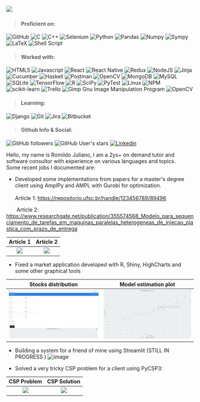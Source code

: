 ![](https://komarev.com/ghpvc/?username=romildojuliano&color=blue)

> #### Proficient on:

![GitHub](https://img.shields.io/badge/-GitHub-181717?logo=github&style=flat)
![C](https://img.shields.io/badge/-C-black?logo=C&style=flat)
![C++](https://img.shields.io/badge/C++-blue.svg?style=flat&logo=c%2B%2B)
![Selenium](https://img.shields.io/badge/Selenium-white?style=flat&logo=selenium)
![Python](https://img.shields.io/badge/-Python-yellow?logo=python&style=flat)
![Pandas](https://img.shields.io/badge/-Pandas-150458?logo=pandas&style=flat)
![Numpy](https://img.shields.io/badge/-Numpy-013243?logo=numpy&style=flat)
![Sympy](https://img.shields.io/badge/-Sympy-3B5526?logo=sympy&style=flat)
![LaTeX](https://img.shields.io/badge/LaTeX-008080?logo=latex&style=flat)
![Shell Script](https://img.shields.io/badge/Shell_script-%23121011.svg?logo=gnu-bash&logoColor=white)
<!--![Java](https://img.shields.io/badge/Java-F7DF1E?logo=java&style=flat)-->


> #### Worked with:
![HTML5](https://img.shields.io/badge/-HTML5-E34F26?logo=html5&logoColor=white&style=flat)
![Javascript](https://img.shields.io/badge/-Javascript-061a06?logo=javascript&style=flat)
![React](https://img.shields.io/badge/-React-61DAFB?logo=react&logoColor=white&style=flat)
![React Native](https://img.shields.io/badge/React_Native-%2320232a.svg?logo=react)
![Redux](https://img.shields.io/badge/-Redux-61DAFB?logo=redux&logoColor=764ABC&style=flat)
![NodeJS](https://img.shields.io/badge/-NodeJS-339933?logo=node.js&logoColor=white&style=flat)
![Jinja](https://img.shields.io/badge/Jinja-B41717?style=flat&logo=jinja)
![Cucumber](https://img.shields.io/badge/Cucumber-white?style=flat&logo=cucumber)
![Haskell](https://img.shields.io/badge/-Haskell-5D4F85?logo=haskell&style=flat)
![Postman](https://img.shields.io/badge/-Postman-FF8c57?logo=postman&style=flat)
![OpenCV](https://img.shields.io/badge/-OpenCV-61DAFB?logo=opencv&logoColor=white&style=flat)
![MongoDB](https://img.shields.io/badge/-MongoDB-061a06?logo=mongodb&style=flat)
![MySQL](https://img.shields.io/badge/MySQL-%2300f.svg?logo=mysql&logoColor=white)
![SQLite](https://img.shields.io/badge/SQLite-%2307405e.svg?logo=sqlite&logoColor=white)
![TensorFlow](https://img.shields.io/badge/-TensorFlow-FF600F?logo=tensorflow&style=flat)
![R](https://img.shields.io/badge/-R-276DC3?logo=R&style=flat)
![SciPy](https://img.shields.io/badge/-SciPy-8AFAFF?logo=scipy&style=flat)
![PyTest](https://img.shields.io/badge/-Pytest-40bef7?logo=pytest&style=flat)
![Linux](https://img.shields.io/badge/-Linux-black?logo=linux&style=flat)
![NPM](https://img.shields.io/badge/-NPM-CB3837?logo=npm&style=flat)
![scikit-learn](https://img.shields.io/badge/scikit--learn-%23F7931E.svg?logo=scikit-learn&logoColor=white)
![Trello](https://img.shields.io/badge/Trello-%23026AA7.svg?logo=Trello&logoColor=white)
![Gimp Gnu Image Manipulation Program](https://img.shields.io/badge/Gimp-657D8B?logo=gimp&logoColor=FFFFFF)
![OpenCV](https://img.shields.io/badge/OpenCV-%23white.svg?logo=opencv&logoColor=white)

> #### Learning:
![Django](https://img.shields.io/badge/Django-092E20?style=flat&logo=django)
![Git](https://img.shields.io/badge/-Git-181717?logo=git&style=flat)
![Jira](https://img.shields.io/badge/-Jira-0052CC?logo=jira&style=flat)
![Bitbucket](https://img.shields.io/badge/-Bitbucket-0052CC?logo=bitbucket&style=flat)

> #### Github Info & Social:

![GitHub followers](https://img.shields.io/github/followers/romildojuliano?style=social)    ![GitHub User's stars](https://img.shields.io/github/stars/romildojuliano?style=social)   [![Linkedin](https://img.shields.io/badge/LinkedIn-0077B5?logo=linkedin&logoColor=white)](https://www.linkedin.com/in/romildojuliano/)


Hello, my name is Romildo Juliano, I am a 2ys+ on demand tutor and software consultor with experience on various languages and topics.  
Some recent jobs I documented are: 

- Developed some implementations from papers for a master's degree client using AmplPy and AMPL with Gurobi for optimization.  
<br>Article 1: https://repositorio.ufsc.br/handle/123456789/89496

<!--
<div class="row">
  <div class="column">
    <img src="https://user-images.githubusercontent.com/33132257/214433369-09a6c19a-7702-4fd5-8cbd-2f69f3e38e25.png" width="480>
  </div>
</div>
-->
                                                                                                                            
&emsp;&emsp;Article 2: https://www.researchgate.net/publication/355574568_Modelo_para_sequenciamento_de_tarefas_em_maquinas_paralelas_heterogeneas_de_injecao_plastica_com_prazo_de_entrega

Article 1                  | Article 2  
:-------------------------:|:-------------------------:
![](https://user-images.githubusercontent.com/33132257/214433711-5e276327-7439-456e-879a-264470dd794d.png)  |  ![](https://user-images.githubusercontent.com/33132257/214433369-09a6c19a-7702-4fd5-8cbd-2f69f3e38e25.png)

<!--
<div class="row">
  <div class="column">
    <img src="https://user-images.githubusercontent.com/33132257/214433711-5e276327-7439-456e-879a-264470dd794d.png" width=480>
  </div>
  <div class="column">
    <img src="https://user-images.githubusercontent.com/33132257/214433369-09a6c19a-7702-4fd5-8cbd-2f69f3e38e25.png" width=480>
  </div>
</div>                                                                                                                            
-->
- Fixed a market application developed with R, Shiny, HighCharts and some other graphical tools 

Stocks distribution        | Model estimation plot  
:-------------------------:|:-------------------------:
![](https://github.com/romildojuliano/romildojuliano/blob/main/portfolio/shiny-1.png)  |  ![](https://github.com/romildojuliano/romildojuliano/blob/main/portfolio/shiny-2.png)

<!--
![](https://github.com/romildojuliano/romildojuliano/blob/main/portfolio/shiny-1.png)
![](https://github.com/romildojuliano/romildojuliano/blob/main/portfolio/shiny-2.png)
-->
- Building a system for a friend of mine using Streamlit (STILL IN PROGRESS )
![image](https://user-images.githubusercontent.com/33132257/214430277-dbdf8811-c936-4885-bb8b-f8ee3386ee69.png)

- Solved a very tricky CSP problem for a client using PyCSP3:

CSP Problem                | CSP Solution  
:-------------------------:|:-------------------------:
![](https://user-images.githubusercontent.com/33132257/214429607-7c368107-eb54-4831-973f-214d9b72100a.png)  |  ![](https://user-images.githubusercontent.com/33132257/214429829-9d1d44ce-a5a6-4777-9dd5-ba26836153f2.png)


